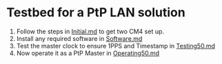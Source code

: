# Testbed for a PtP LAN solution
1. Follow the steps in [Initial.md](./Initial.md) to get two CM4 set up.
2. Install any required software in [Software.md](./Software.md)
3. Test the master clock to ensure 1PPS and Timestamp in [Testing50.md](./Testing50.md)
4. Now operate it as a PtP Master in [Operating50.md](./Operating50.md)
